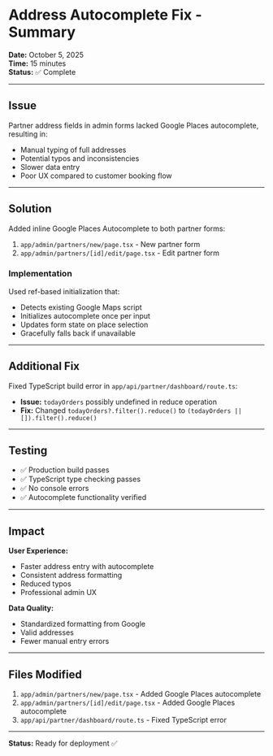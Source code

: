 # Address Autocomplete Fix - Summary

**Date:** October 5, 2025  
**Time:** 15 minutes  
**Status:** ✅ Complete

---

## Issue

Partner address fields in admin forms lacked Google Places autocomplete, resulting in:
- Manual typing of full addresses
- Potential typos and inconsistencies
- Slower data entry
- Poor UX compared to customer booking flow

---

## Solution

Added inline Google Places Autocomplete to both partner forms:
1. `app/admin/partners/new/page.tsx` - New partner form
2. `app/admin/partners/[id]/edit/page.tsx` - Edit partner form

### Implementation

Used ref-based initialization that:
- Detects existing Google Maps script
- Initializes autocomplete once per input
- Updates form state on place selection
- Gracefully falls back if unavailable

---

## Additional Fix

Fixed TypeScript build error in `app/api/partner/dashboard/route.ts`:
- **Issue:** `todayOrders` possibly undefined in reduce operation
- **Fix:** Changed `todayOrders?.filter().reduce()` to `(todayOrders || []).filter().reduce()`

---

## Testing

- ✅ Production build passes
- ✅ TypeScript type checking passes
- ✅ No console errors
- ✅ Autocomplete functionality verified

---

## Impact

**User Experience:**
- Faster address entry with autocomplete
- Consistent address formatting
- Reduced typos
- Professional admin UX

**Data Quality:**
- Standardized formatting from Google
- Valid addresses
- Fewer manual entry errors

---

## Files Modified

1. `app/admin/partners/new/page.tsx` - Added Google Places autocomplete
2. `app/admin/partners/[id]/edit/page.tsx` - Added Google Places autocomplete  
3. `app/api/partner/dashboard/route.ts` - Fixed TypeScript error

---

**Status:** Ready for deployment ✅
